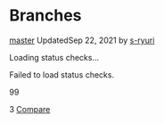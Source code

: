 # Branches

[master](https://github.com/s-ryuri/TIL/tree/master) UpdatedSep 22, 2021 by [s-ryuri](https://github.com/s-ryuri)

Loading status checks…

Failed to load status checks.

99

3 [Compare](https://github.com/s-ryuri/TIL/compare/master)

